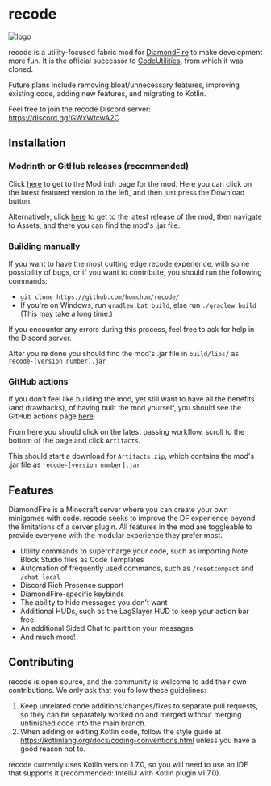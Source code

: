 <!-- modrinth_exclude.start -->
# recode
![logo](logo.png)
<!-- modrinth_exclude.end -->

recode is a utility-focused fabric mod for [DiamondFire](https://mcdiamondfire.com/home/) to make development more fun. It is the official successor to [CodeUtilities](https://github.com/CodeUtilities/CodeUtilities-2.0), from which it was cloned.

Future plans include removing bloat/unnecessary features, improving existing code, adding new features, and migrating to Kotlin.

Feel free to join the recode Discord server: https://discord.gg/GWxWtcwA2C

<!-- modrinth_exclude.start -->
## Installation

### Modrinth or GitHub releases (recommended)

Click [here](https://modrinth.com/mod/recode) to get to the Modrinth page for the mod. Here you can click on the latest featured version to the left, and then just press the Download button.

Alternatively, click [here](https://github.com/homchom/recode/releases) to get to the latest release of the mod, then navigate to Assets, and there you can find the mod's .jar file.

### Building manually

If you want to have the most cutting edge recode experience, with some possibility of bugs, or if you want to contribute, you should run the following commands:

- `git clone https://github.com/homchom/recode/`
- If you're on Windows, run `gradlew.bat build`, else run `./gradlew build` (This may take a long time.)

If you encounter any errors during this process, feel free to ask for help in the Discord server.

After you're done you should find the mod's .jar file in `build/libs/` as `recode-[version number].jar`

### GitHub actions

If you don't feel like building the mod, yet still want to have all the benefits (and drawbacks), of having built the mod yourself, you should see the GitHub actions page [here](https://github.com/homchom/recode/actions).

From here you should click on the latest passing workflow, scroll to the bottom of the page and click `Artifacts`.

This should start a download for `Artifacts.zip`, which contains the mod's .jar file as `recode-[version number].jar`
<!-- modrinth_exclude.end -->

## Features

DiamondFire is a Minecraft server where you can create your own minigames with code. recode seeks to improve the DF experience beyond the limitations of a server plugin. All features in the mod are toggleable to provide everyone with the modular experience they prefer most.

- Utility commands to supercharge your code, such as importing Note Block Studio files as Code Templates
- Automation of frequently used commands, such as `/resetcompact` and `/chat local`
- Discord Rich Presence support
- DiamondFire-specific keybinds
- The ability to hide messages you don't want
- Additional HUDs, such as the LagSlayer HUD to keep your action bar free
- An additional Sided Chat to partition your messages
- And much more!

## Contributing

recode is open source, and the community is welcome to add their own contributions. We only ask that you follow these guidelines:

1. Keep unrelated code additions/changes/fixes to separate pull requests, so they can be separately worked on and merged without merging unfinished code into the main branch.
2. When adding or editing Kotlin code, follow the style guide at https://kotlinlang.org/docs/coding-conventions.html unless you have a good reason not to.

recode currently uses Kotlin version 1.7.0, so you will need to use an IDE that supports it (recommended: IntelliJ with Kotlin plugin v1.7.0).